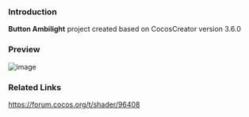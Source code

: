 ### Introduction
**Button Ambilight** project created based on CocosCreator version 3.6.0

### Preview
![image](../../../gif/202202/2022022431.gif)

### Related Links
https://forum.cocos.org/t/shader/96408